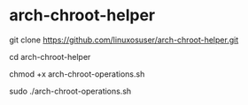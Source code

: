 # arch-chroot-helper

git clone https://github.com/linuxosuser/arch-chroot-helper.git

cd arch-chroot-helper

chmod +x arch-chroot-operations.sh

sudo ./arch-chroot-operations.sh
